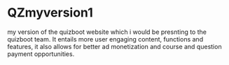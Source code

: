 # QZmyversion1
my version of the quizboot website which i would be presnting to the quizboot team. It entails more user engaging content, functions and features, it also allows for better ad monetization and course and question payment opportunities.
